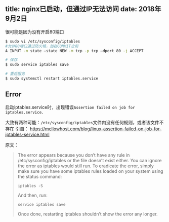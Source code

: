 title: nginx已启动，但通过IP无法访问
date: 2018年9月2日
---

很可能是因为没有开启80端口

```bash
$ sudo vi /etc/sysconfig/iptables
#允许80端口通过防火墙，加在COMMIT之前
A INPUT -m state –state NEW -m tcp -p tcp –dport 80 -j ACCEPT

# 保存
$ sudo service iptables save

# 重启服务
$ sudo systemctl restart iptables.service
```

## Error

启动iptables.service时，出现错误`Assertion failed on job for iptables.service.`

大致有两种可能：`/etc/sysconfig/iptables`文件内没有任何规则，或者该文件不存在
引自：
https://mellowhost.com/blog/linux-assertion-failed-on-job-for-iptables-service.html

原文：
> The error appears because you don’t have any rule in /etc/sysconfig/iptables or the file doesn’t exist either. You can ignore the error as iptables would still run. To eradicate the error, simply make sure you have some iptables rules loaded on your system using the status command:
>
> ```
> iptables -S
> ```
> And then, run:
>
> ```
> service iptables save
> ```
>
> Once done, restarting iptables shouldn’t show the error any longer.
